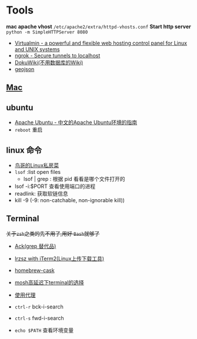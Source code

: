 # Tools

**mac apache vhost** `/etc/apache2/extra/httpd-vhosts.conf`
**Start http server** `python -m SimpleHTTPServer 8080`

* [Virtualmin - a powerful and flexible web hosting control panel for Linux and UNIX systems](http://www.virtualmin.com/)
* [ngrok - Secure tunnels to localhost](https://ngrok.com/)
* [DokuWiki(不用数据库的Wiki)](https://www.dokuwiki.org/dokuwiki)
* [geojson](http://geojson.org/)

## [Mac](2018-06-07-mac.md)

## ubuntu

* [Apache Ubuntu - 中文的Apache Ubuntu环境的指南](http://wiki.ubuntu.org.cn/Apache)
* `reboot` 重启

## linux 命令

* [鸟哥的Linux私房菜](http://linux.vbird.org)
* `lsof` :list open files
  * lsof | grep <pid>: 根据 pid 看看是哪个文件打开的
* lsof -i:$PORT 查看使用端口的进程
* readlink: 获取软链信息
* kill -9 (-9: non-catchable, non-ignorable kill))

## Terminal

~~关于`zsh`之类的先不用了,用好 `Bash`就够了~~

* [Ack(grep 替代品)](http://beyondgrep.com/documentation/)
* [lrzsz with iTerm2(Linux上传下载工具)](http://ixhan.com/2013/11/run-sz-rz-on-mac-with-iterm2/)
* [homebrew-cask](https://github.com/caskroom/homebrew-cask)
* [mosh高延迟下terminal的选择](https://mosh.mit.edu/)
* [使用代理](http://blog.fazero.cc/2015/09/15/%E8%AE%A9%E7%BB%88%E7%AB%AF%E8%B5%B0%E4%BB%A3%E7%90%86%E7%9A%84%E5%87%A0%E7%A7%8D%E6%96%B9%E6%B3%95/)

* `ctrl-r` bck-i-search
* `ctrl-s` fwd-i-search
* `echo $PATH` 查看环境变量
